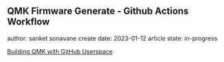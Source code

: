 ## QMK Firmware Generate - Github Actions Workflow

author: sanket sonavane
create date: 2023-01-12
article state: in-progress

[Building QMK with GitHub Userspace](https://docs.qmk.fm/#/newbs_building_firmware_workflow)

